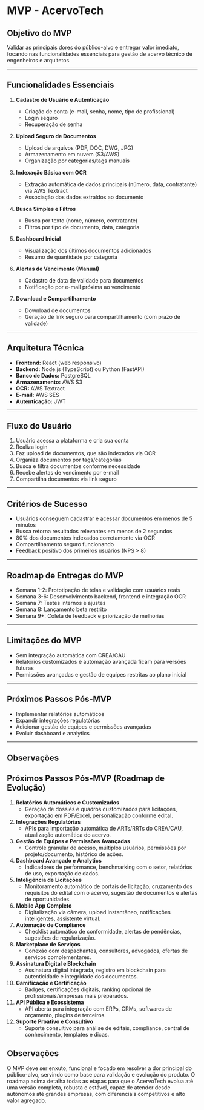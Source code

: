 # MVP - AcervoTech

## Objetivo do MVP

Validar as principais dores do público-alvo e entregar valor imediato, focando nas funcionalidades essenciais para gestão de acervo técnico de engenheiros e arquitetos.

---

## Funcionalidades Essenciais

1. **Cadastro de Usuário e Autenticação**
   - Criação de conta (e-mail, senha, nome, tipo de profissional)
   - Login seguro
   - Recuperação de senha

2. **Upload Seguro de Documentos**
   - Upload de arquivos (PDF, DOC, DWG, JPG)
   - Armazenamento em nuvem (S3/AWS)
   - Organização por categorias/tags manuais

3. **Indexação Básica com OCR**
   - Extração automática de dados principais (número, data, contratante) via AWS Textract
   - Associação dos dados extraídos ao documento

4. **Busca Simples e Filtros**
   - Busca por texto (nome, número, contratante)
   - Filtros por tipo de documento, data, categoria

5. **Dashboard Inicial**
   - Visualização dos últimos documentos adicionados
   - Resumo de quantidade por categoria

6. **Alertas de Vencimento (Manual)**
   - Cadastro de data de validade para documentos
   - Notificação por e-mail próxima ao vencimento

7. **Download e Compartilhamento**
   - Download de documentos
   - Geração de link seguro para compartilhamento (com prazo de validade)

---

## Arquitetura Técnica

- **Frontend:** React (web responsivo)
- **Backend:** Node.js (TypeScript) ou Python (FastAPI)
- **Banco de Dados:** PostgreSQL
- **Armazenamento:** AWS S3
- **OCR:** AWS Textract
- **E-mail:** AWS SES
- **Autenticação:** JWT

---

## Fluxo do Usuário

1. Usuário acessa a plataforma e cria sua conta
2. Realiza login
3. Faz upload de documentos, que são indexados via OCR
4. Organiza documentos por tags/categorias
5. Busca e filtra documentos conforme necessidade
6. Recebe alertas de vencimento por e-mail
7. Compartilha documentos via link seguro

---

## Critérios de Sucesso

- Usuários conseguem cadastrar e acessar documentos em menos de 5 minutos
- Busca retorna resultados relevantes em menos de 2 segundos
- 80% dos documentos indexados corretamente via OCR
- Compartilhamento seguro funcionando
- Feedback positivo dos primeiros usuários (NPS > 8)

---

## Roadmap de Entregas do MVP

- Semana 1-2: Prototipação de telas e validação com usuários reais
- Semana 3-6: Desenvolvimento backend, frontend e integração OCR
- Semana 7: Testes internos e ajustes
- Semana 8: Lançamento beta restrito
- Semana 9+: Coleta de feedback e priorização de melhorias

---

## Limitações do MVP

- Sem integração automática com CREA/CAU
- Relatórios customizados e automação avançada ficam para versões futuras
- Permissões avançadas e gestão de equipes restritas ao plano inicial

---

## Próximos Passos Pós-MVP

- Implementar relatórios automáticos
- Expandir integrações regulatórias
- Adicionar gestão de equipes e permissões avançadas
- Evoluir dashboard e analytics

---

## Observações


## Próximos Passos Pós-MVP (Roadmap de Evolução)

1. **Relatórios Automáticos e Customizados**
   - Geração de dossiês e quadros customizados para licitações, exportação em PDF/Excel, personalização conforme edital.
2. **Integrações Regulatórias**
   - APIs para importação automática de ARTs/RRTs do CREA/CAU, atualização automática do acervo.
3. **Gestão de Equipes e Permissões Avançadas**
   - Controle granular de acesso, múltiplos usuários, permissões por projeto/documento, histórico de ações.
4. **Dashboard Avançado e Analytics**
   - Indicadores de performance, benchmarking com o setor, relatórios de uso, exportação de dados.
5. **Inteligência de Licitações**
   - Monitoramento automático de portais de licitação, cruzamento dos requisitos do edital com o acervo, sugestão de documentos e alertas de oportunidades.
6. **Mobile App Completo**
   - Digitalização via câmera, upload instantâneo, notificações inteligentes, assistente virtual.
7. **Automação de Compliance**
   - Checklist automático de conformidade, alertas de pendências, sugestões de regularização.
8. **Marketplace de Serviços**
   - Conexão com despachantes, consultores, advogados, ofertas de serviços complementares.
9. **Assinatura Digital e Blockchain**
   - Assinatura digital integrada, registro em blockchain para autenticidade e integridade dos documentos.
10. **Gamificação e Certificação**
    - Badges, certificações digitais, ranking opcional de profissionais/empresas mais preparados.
11. **API Pública e Ecossistema**
    - API aberta para integração com ERPs, CRMs, softwares de orçamento, plugins de terceiros.
12. **Suporte Proativo e Consultivo**
    - Suporte consultivo para análise de editais, compliance, central de conhecimento, templates e dicas.

## Observações

O MVP deve ser enxuto, funcional e focado em resolver a dor principal do público-alvo, servindo como base para validação e evolução do produto. O roadmap acima detalha todas as etapas para que o AcervoTech evolua até uma versão completa, robusta e estável, capaz de atender desde autônomos até grandes empresas, com diferenciais competitivos e alto valor agregado.
